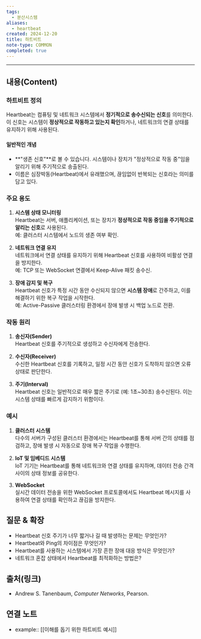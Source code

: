 ```yaml
---
tags:
  - 분산시스템
aliases:
  - heartbeat
created: 2024-12-20
title: 하트비트
note-type: COMMON
completed: true
---
```

---

## 내용(Content)

### 하트비트 정의

Heartbeat는 컴퓨팅 및 네트워크 시스템에서 **정기적으로 송수신되는 신호**를 의미한다. 이 신호는 시스템이 **정상적으로 작동하고 있는지 확인**하거나, 네트워크의 연결 상태를 유지하기 위해 사용된다.

#### 일반적인 개념

- **"생존 신호"**로 볼 수 있습니다. 시스템이나 장치가 "정상적으로 작동 중"임을 알리기 위해 주기적으로 송출된다.
- 이름은 심장박동(Heartbeat)에서 유래했으며, 끊임없이 반복되는 신호라는 의미를 담고 있다.

### 주요 용도

1. **시스템 상태 모니터링**  
    Heartbeat는 서버, 애플리케이션, 또는 장치가 **정상적으로 작동 중임을 주기적으로 알리는 신호**로 사용된다.  
    예: 클러스터 시스템에서 노드의 생존 여부 확인.
    
2. **네트워크 연결 유지**  
    네트워크에서 연결 상태를 유지하기 위해 Heartbeat 신호를 사용하여 비활성 연결을 방지한다.  
    예: TCP 또는 WebSocket 연결에서 Keep-Alive 패킷 송수신.
    
3. **장애 감지 및 복구**  
    Heartbeat 신호가 특정 시간 동안 수신되지 않으면 **시스템 장애**로 간주하고, 이를 해결하기 위한 복구 작업을 시작한다.  
    예: Active-Passive 클러스터링 환경에서 장애 발생 시 백업 노드로 전환.

### 작동 원리

1. **송신자(Sender)**  
    Heartbeat 신호를 주기적으로 생성하고 수신자에게 전송한다.
    
2. **수신자(Receiver)**  
    수신한 Heartbeat 신호를 기록하고, 일정 시간 동안 신호가 도착하지 않으면 오류 상태로 판단한다.
    
3. **주기(Interval)**  
    Heartbeat 신호는 일반적으로 매우 짧은 주기로 (예: 1초~30초) 송수신된다. 이는 시스템 상태를 빠르게 감지하기 위함이다.

### 예시

1. **클러스터 시스템**  
    다수의 서버가 구성된 클러스터 환경에서는 Heartbeat를 통해 서버 간의 상태를 점검하고, 장애 발생 시 자동으로 장애 복구 작업을 수행한다.
    
2. **IoT 및 임베디드 시스템**  
    IoT 기기는 Heartbeat를 통해 네트워크와 연결 상태를 유지하며, 데이터 전송 간격 사이의 상태 정보를 공유한다.
    
3. **WebSocket**  
    실시간 데이터 전송을 위한 WebSocket 프로토콜에서도 Heartbeat 메시지를 사용하여 연결 상태를 확인하고 끊김을 방지한다.



## 질문 & 확장

- Heartbeat 신호 주기가 너무 짧거나 길 때 발생하는 문제는 무엇인가?
- Heartbeat와 Ping의 차이점은 무엇인가?
- Heartbeat를 사용하는 시스템에서 가장 흔한 장애 대응 방식은 무엇인가?
- 네트워크 혼잡 상태에서 Heartbeat를 최적화하는 방법은?

## 출처(링크)

- Andrew S. Tanenbaum, _Computer Networks_, Pearson.


## 연결 노트

- example:: [[이해를 돕기 위한 하트비트 예시]]







